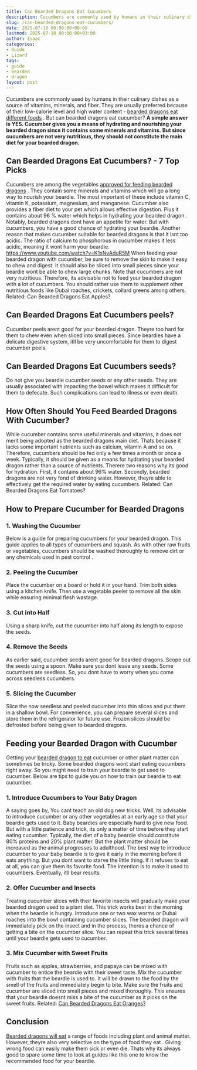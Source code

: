 ```yaml
---
title: Can Bearded Dragons Eat Cucumbers
description: Cucumbers are commonly used by humans in their culinary dishes as a source of vitamins, minerals, and fiber. They are usually preferred because of their...
slug: /can-bearded-dragons-eat-cucumbers/
date: 2025-07-10 00:00:00+00:00
lastmod: 2025-07-10 00:00:00+03:00
author: Isaac
categories:
- Guide
- Lizard
tags:
- guide
- bearded
- dragon
layout: post
---
```

Cucumbers are commonly used by humans in their culinary dishes as a source of vitamins, minerals, and fiber.
They are usually preferred because of their low-calorie level and high water content -
[bearded dragons eat different foods](https://pestpolicy.com/what-do-bearded-dragons-eat/)
.
But can bearded dragons eat cucumber?
**A simple answer is YES. Cucumber gives you a means of hydrating and nourishing your bearded dragon since it contains some minerals and vitamins.**
**But since cucumbers are not very nutritious, they should not constitute the main diet for your bearded dragon.**

## **Can Bearded Dragons Eat Cucumbers? - 7 Top Picks**
Cucumbers are among the vegetables
[approved for feeding bearded dragons](https://cvm.ncsu.edu/documents/caring-for-your-bearded-dragon/)
. They contain some minerals and vitamins which will go a long way to nourish your beardie.
The most important of these include vitamin C, vitamin K, potassium, magnesium, and manganese.
Cucumber also provides a fiber diet to your pet which allows effective digestion.
Plus it contains about 96 % water which helps in
hydrating your bearded dragon
. Notably, bearded dragons dont have an appetite for water. But with cucumbers, you have a good chance of hydrating your beardie.
Another reason that makes cucumber
suitable for bearded dragons
is that it isnt too acidic. The ratio of calcium to phosphorous in cucumber makes it less acidic, meaning it wont harm your beardie.
https://www.youtube.com/watch?v=K1xNvAduR5M
When
feeding your bearded dragon
with cucumber, be sure to remove the skin to make it easy to chew and digest. It should also be sliced into small pieces since your beardie wont be able to chew large chunks.
Note that cucumbers are not very nutritious. Therefore, its advisable not to
feed your bearded dragon
with a lot of cucumbers.
You should rather use them to supplement other nutritious foods like Dubai roaches, crickets, collard greens among others.
Related:
Can Bearded Dragons Eat Apples?
## **Can Bearded Dragons Eat Cucumbers peels?**
Cucumber peels arent good for your bearded dragon. Theyre too hard for them to chew even when sliced into small pieces.
Since beardies have a delicate digestive system, itll be very uncomfortable for them to digest cucumber peels.
## **Can Bearded Dragons Eat Cucumbers seeds?**
Do not give you beardie cucumber seeds or any other seeds. They are usually associated with impacting the bowel which makes it difficult for them to defecate. Such complications can lead to illness or even death.
## **How Often Should You Feed Bearded Dragons With Cucumber?**
While cucumber contains some useful minerals and vitamins, it does not merit being adopted as the bearded dragons main diet.
Thats because it lacks some important nutrients such as calcium, vitamin A and so on.
Therefore, cucumbers should be fed only a few times a month or once a week.
Typically, it should be given as a means for hydrating your bearded dragon rather than a source of nutrients. Therere two reasons why its good for hydration.
First, it contains about 96% water. Secondly, bearded dragons are not very fond of drinking water. However, theyre able to effectively get the required water by eating cucumbers.
Related:
Can Bearded Dragons Eat Tomatoes?
## **How to Prepare Cucumber for Bearded Dragons**
### **1. Washing the Cucumber**
Below is a guide for preparing cucumbers for your bearded dragon. This guide applies to all types of cucumbers and squash.
As with other raw fruits or vegetables, cucumbers should be washed thoroughly to remove dirt or any chemicals used in
pest control
.
### **2. Peeling the Cucumber**
Place the cucumber on a board or hold it in your hand. Trim both sides using a kitchen knife. Then use a vegetable peeler to remove all the skin while ensuring minimal flesh wastage.
### **3. Cut into Half**
Using a sharp knife, cut the cucumber into half along its length to expose the seeds.
### **4. Remove the Seeds**
As earlier said, cucumber seeds arent good for bearded dragons. Scope out the seeds using a spoon.
Make sure you dont leave any seeds. Some cucumbers are seedless. So, you dont have to worry when you come across seedless cucumbers.
### **5. Slicing the Cucumber**
Slice the now seedless and peeled cucumber into thin slices and put them in a shallow bowl.
For convenience, you can prepare several slices and store them in the refrigerator for future use. Frozen slices should be defrosted before being given to bearded dragons.
## **Feeding your Bearded Dragon with Cucumber**
Getting your
[bearded dragon to eat](https://pestpolicy.com/can-bearded-dragons-eat-cabbage/)
cucumber or other plant matter can sometimes be tricky. Some bearded dragons wont start eating cucumbers right away.
So you might need to train your beardie to get used to cucumber. Below are tips to guide you on how to train our beardie to eat cucumber.
### **1. Introduce Cucumbers to Your Baby Dragon**
A saying goes by, You cant teach an old dog new tricks. Well, its advisable to introduce cucumber or any other vegetables at an early age so that your beardie gets used to it.
Baby beardies are especially hard to give new food. But with a little patience and trick, its only a matter of time before they start eating cucumber.
Typically, the
diet of a baby
beardie should constitute 80% proteins and 20% plant matter. But the plant matter should be increased as the animal progresses to adulthood.
The best way to introduce cucumber to your baby beardie is to give it early in the morning before it eats anything.
But you dont want to starve the little thing. If it refuses to eat at all, you can give them its favorite food. The intention is to make it used to cucumbers. Eventually, itll bear results.
### **2. Offer Cucumber and Insects**
Treating cucumber slices with their favorite insects will gradually make your bearded dragon used to a plant diet.
This trick works best in the morning when the beardie is hungry.
Introduce one or two wax worms or Dubai roaches into the bowl containing cucumber slices.
The bearded dragon will immediately pick on the insect and in the process, theres a chance of getting a bite on the cucumber slice.
You can repeat this trick several times until your beardie gets used to cucumber.
### **3. Mix Cucumber with Sweet Fruits**
Fruits such as apples, strawberries, and papaya can be mixed with cucumber to entice the beardie with their sweet taste.
Mix the cucumber with fruits that the beardie is used to. It will be drawn to the food by the smell of the fruits and immediately begin to bite.
Make sure the fruits and cucumber are sliced into small pieces and mixed thoroughly. This ensures that your beardie doesnt miss a bite of the cucumber as it picks on the sweet fruits.
Related:
[Can Bearded Dragons Eat Oranges?](https://pestpolicy.com/can-bearded-dragons-eat-oranges/)
## **Conclusion**
[Bearded dragons will eat](https://pestpolicy.com/can-bearded-dragons-eat-onions/)
a range of foods including plant and animal matter. However, theyre also very selective on the type of
food they eat
.
Giving wrong food can easily make them sick or even die.
Thats why its always good to spare some time to look at guides like this one to know the recommended food for your beardie.